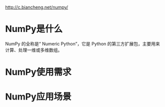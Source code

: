 http://c.biancheng.net/numpy/

# NumPy是什么
NumPy 的全称是“ Numeric Python”，它是 Python 的第三方扩展包，主要用来计算、处理一维或多维数组。


# NumPy使用需求



# NumPy应用场景